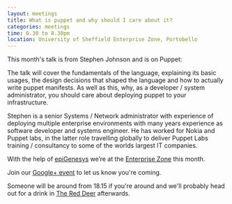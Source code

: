 ```yaml
---
layout: meetings
title: What is puppet and why should I care about it?
categories: meetings
time: 6.30 to 8.30pm
location: University of Sheffield Enterprise Zone, Portobello
---
```


This month's talk is from Stephen Johnson and is on Puppet:

The talk will cover the fundamentals of the language, explaining its
basic usages, the design decisions that shaped the language and how to
actually write puppet manifests. As well as this, why, as a developer /
system administrator, you should care about deploying puppet to your
infrastructure.


Stephen is a senior Systems / Network administrator with experience of deploying
multiple enterprise environments with many years experience as software
developer and systems engineer. He has worked for Nokia and Puppet labs,
in the latter role travelling globally to deliver Puppet Labs training /
consultancy to some of the worlds largest IT companies.

With the help of [epiGenesys](http://www.epigenesys.org.uk/) we’re at the [Enterprise Zone](http://enterprise.shef.ac.uk/about-us) this month.

Join our [Google+
event](https://plus.google.com/events/cfkagqs361pcc4665lqg5omkvk8) to let us know you're coming.

Someone will be around from 18.15 if you're around and we'll probably head out for a drink in [The Red
Deer](http://www.red-deer-sheffield.co.uk/) afterwards.
